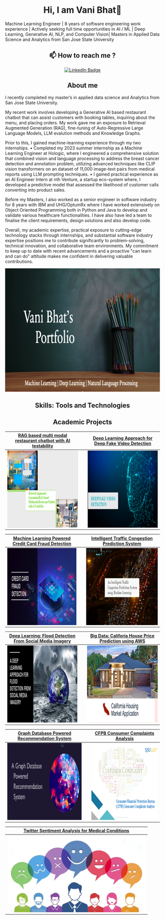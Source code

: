 <!--<h1 align = "center">Hi, I am Vani Bhat👋</h1> -->
<h1 align = "center">Hi, I am Vani Bhat👋</h1>

Machine Learning Engineer | 8 years of software engineering work experience | Actively seeking full time opportunities in AI / ML | Deep Learning, Generative AI, NLP, and Computer Vision| Masters in Applied Data Science and Analytics from San Jose State University

<h2 align = "center"> 📫 How to reach me ? </h2>
<p align="center">
  <a href="https://www.linkedin.com/in/vanibhat02/">
    <img src="https://img.shields.io/badge/LinkedIn-0077B5?style=for-the-badge&logo=linkedin&logoColor=white" alt="LinkedIn Badge"/>
  </a>
</p>

<h2 align= "center">About me</h2>

I recently completed my master’s in applied data science and Analytics from San Jose State University. 

My recent work involves developing a Generative AI based restaurant chatbot that can assist customers with booking tables, inquiring about the menu, and placing orders. My work gave me an exposure to Retrieval Augmented Generation (RAG), fine-tuning of Auto-Regressive Large Language Models, LLM evalution methods and Knowledge Graphs.

Prior to this, I gained machine-learning experience through my two internships. 
  •	Completed my 2023 summer internship as a Machine Learning Engineer at Hologic, where I engineered a comprehensive solution that combined vision and language processing to address the breast cancer detection and annotation problem, utilizing advanced techniques like CLIP vision transformers on an dataset of 11,000 image-text pairs from medical reports using LLM prompting techniques.
  •	I gained practical experience as an AI Engineer Intern at nth Venture, a startup eco-system where, I developed a predictive model that assessed the likelihood of customer calls converting into product sales.

Before my Masters, I also worked as a senior engineer in software industry for 8 years with IBM and UHG/OptumRx where I have worked extensively on Object Oriented Programming both in Python and Java to develop and validate various healthcare functionalities. I have also have led a team to finalise the client requirements, design solutions and also develop code.

Overall, my academic expertise, practical exposure to cutting-edge technology stacks through internships, and substantial software industry expertise positions me to contribute significantly to problem-solving, technical innovation, and collaborative team environments. My commitment to keep up to date with recent advancements and a proactive "can learn and can do" attitude makes me confident in delivering valuable contributions.

<p align= "center">
<img width="1200" height="400" src="Screenshot 2024-01-11 at 6.39.39 PM.png" alt="my banner">
</p>

<h2 align= "center"> Skills: Tools and Technologies </h2>


<h2 align= "center"> Academic Projects </h2>

| [RAG based multi modal restaurant chatbot with AI testability](https://github.com/vanibhat02/AI-Chatbot-RAG-LLM) | |[Deep Learning Approach for Deep Fake Video Detection](https://github.com/vanibhat02/Deep_Learning/tree/main/DeepFakeVideoDetection) | 
| :-: | :-: | :-: |
| [<img src="Chatbot.png" alt="Chatbot" width="450" height="250"/>](https://github.com/vanibhat02/vanibhat02) | &nbsp; | [<img src="DeepFakeVideoDetection.png" alt="Deep Fake Video Detection" width="450" height="250"/>](https://github.com/vanibhat02/vanibhat02) |

| [Machine Learning Powered Credit Card Fraud Detection](https://github.com/vanibhat02/Machine-Learning/tree/main/CreditCardFraudDetection) |  | [Intelligent Traffic Congestion Prediction System](https://github.com/vanibhat02/Machine-Learning/tree/main/IntelligentTrafficCongestionPredictionSystem) |
| :-: | :-: | :-: |
| [<img src="CreditCardFraudDetection.png" alt="Credit Card Fraud Detection" width="450" height="250"/>](https://github.com/vanibhat02/vanibhat02) | &nbsp; | [<img src="Intelligent_Traffic_Congestion_Prediction_System.png" alt="Traffic Congestion Prediction" width="450" height="250"/>](https://github.com/vanibhat02/vanibhat02)|

| [Deep Learning: Flood Detection From Social Media Imagery](https://github.com/vanibhat02/Deep_Learning/tree/main/FloodDetectionUsingSocialMediaImagery) |  | [Big Data: Califoria House Price Prediction using AWS ](https://github.com/vanibhat02/Big-Data/tree/main/CaliforniaHousePricePrediction) | 
| :-: | :-: | :-: |
| [<img src="FloodDetectionFromSocialMediaImagery.png" alt="Flood Detection From Social Media Imagery" width="450" height="250"/>](https://github.com/vanibhat02/vanibhat02) | &nbsp; | [<img src="CaliforniaHousingMarketAssociation.png" alt="Housing Market Application" width="450" height="250"/>](https://github.com/vanibhat02/vanibhat02) |

| [Graph Database Powered Recommendation System](https://github.com/vanibhat02/NoSQL_Database/tree/main/graph_database_recommendation_system) | |[CFPB Consumer Complaints Analysis](https://github.com/vanibhat02/Data-Visualisation/tree/main/CFPB_Consumer_Complaint_Analysis) |
| :-: | :-: | :-: |
| [<img src="Graph_DataBase_Powered_Recommendation_System.png" alt="Rec Sys" width="450" height="250"/>](https://github.com/vanibhat02/vanibhat02) | &nbsp; | [<img src="CFPB.png" alt="CFPB" width="450" height="250"/>](https://github.com/vanibhat02/vanibhat02)|

| [Twitter Sentiment Analysis for Medical Conditions](https://github.com/vanibhat02/Natural-Language-Processing/tree/main/NLPTwitter%20Sentiment%20Analysis%20For%20Medical%20Conditions) | 
| :-: | 
| [<img src="Twitter Sentiment Analysis of Medical Conditions.png" alt="Twitter Sentiment Analysis" width="450" height="250"/>](https://github.com/vanibhat02/vanibhat02) | 

<!--
<!--
**vanibhat02/vanibhat02** is a ✨ _special_ ✨ repository because its `README.md` (this file) appears on your GitHub profile.

Here are some ideas to get you started:

- 🔭 I’m currently working on ...
- 🌱 I’m currently learning ...
- 👯 I’m looking to collaborate on ...
- 🤔 I’m looking for help with ...
- 💬 Ask me about ...
- 📫 How to reach me: ...
- 😄 Pronouns: ...
- ⚡ Fun fact: ...
-->





